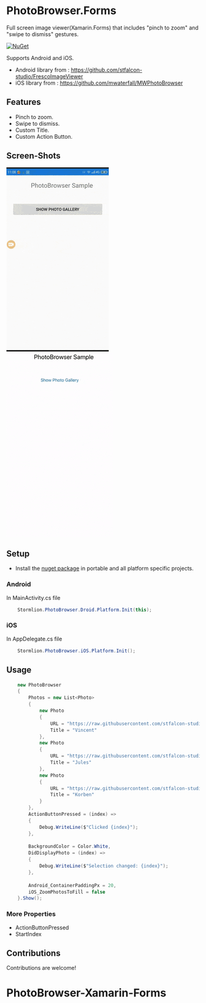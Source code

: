 # PhotoBrowser.Forms

Full screen image viewer(Xamarin.Forms) that includes "pinch to zoom" and "swipe to dismiss" gestures.

[![NuGet](https://img.shields.io/nuget/v/PhotoBrowser.Forms.svg)](https://www.nuget.org/packages/PhotoBrowser.Forms/)

Supports Android and iOS.
* Android library from : https://github.com/stfalcon-studio/FrescoImageViewer
* iOS library from : https://github.com/mwaterfall/MWPhotoBrowser

## Features

* Pinch to zoom.
* Swipe to dismiss.
* Custom Title.
* Custom Action Button.

## Screen-Shots

<img src="ScreenShots/screenshot_android.gif" alt="PhotoBrowser for Android"/> <img src="ScreenShots/screenshot_ios.gif" alt="PhotoBrowser for iOS"/>

## Setup

* Install the [nuget package](https://www.nuget.org/packages/PhotoBrowser.Forms) in portable and all platform specific projects.

### Android

In MainActivity.cs file

```cs
    Stormlion.PhotoBrowser.Droid.Platform.Init(this);
```

### iOS

In AppDelegate.cs file

```cs
    Stormlion.PhotoBrowser.iOS.Platform.Init();
```
## Usage

```cs
    new PhotoBrowser
    {
        Photos = new List<Photo>
        {
            new Photo
            {
                URL = "https://raw.githubusercontent.com/stfalcon-studio/FrescoImageViewer/v.0.5.0/images/posters/Vincent.jpg",
                Title = "Vincent"
            },
            new Photo
            {
                URL = "https://raw.githubusercontent.com/stfalcon-studio/FrescoImageViewer/v.0.5.0/images/posters/Jules.jpg",
                Title = "Jules"
            },
            new Photo
            {
                URL = "https://raw.githubusercontent.com/stfalcon-studio/FrescoImageViewer/v.0.5.0/images/posters/Korben.jpg",
                Title = "Korben"
            }
        },
        ActionButtonPressed = (index) =>
        {
            Debug.WriteLine($"Clicked {index}");
        },
		
		BackgroundColor = Color.White,
		DidDisplayPhoto = (index) =>
		{
			Debug.WriteLine($"Selection changed: {index}");
		},

		Android_ContainerPaddingPx = 20,
		iOS_ZoomPhotosToFill = false		
    }.Show();
```

### More Properties
* ActionButtonPressed
* StartIndex

## Contributions
Contributions are welcome!
# PhotoBrowser-Xamarin-Forms
